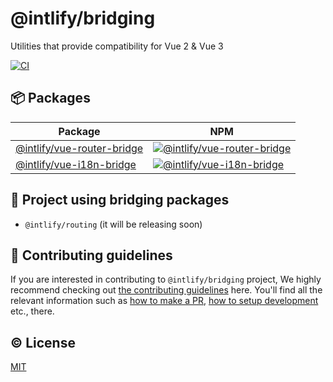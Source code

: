 # @intlify/bridging

Utilities that provide compatibility for Vue 2 & Vue 3

[![CI](https://github.com/intlify/bridging/actions/workflows/ci.yml/badge.svg)](https://github.com/intlify/bridging/actions/workflows/ci.yml)

## 📦 Packages

| Package                                                  | NPM                                                                                                                                                    |
| -------------------------------------------------------- | ------------------------------------------------------------------------------------------------------------------------------------------------------ |
| [@intlify/vue-router-bridge](packages/vue-router-bridge) | [![@intlify/vue-router-bridge](https://img.shields.io/npm/v/@intlify/vue-router-bridge.svg)](https://www.npmjs.com/package/@intlify/vue-router-bridge) |
| [@intlify/vue-i18n-bridge](packages/vue-i18n-bridge)     | [![@intlify/vue-i18n-bridge](https://img.shields.io/npm/v/@intlify/vue-i18n-bridge.svg)](https://www.npmjs.com/package/@intlify/vue-i18n-bridge)       |

## 🏃 Project using bridging packages

- `@intlify/routing` (it will be releasing soon)

## 🙌 Contributing guidelines

If you are interested in contributing to `@intlify/bridging` project, We highly recommend checking out [the contributing guidelines](/CONTRIBUTING.md) here. You'll find all the relevant information such as [how to make a PR](/CONTRIBUTING.md#pull-request-guidelines), [how to setup development](/CONTRIBUTING.md#development-setup) etc., there.

## ©️ License

[MIT](http://opensource.org/licenses/MIT)
